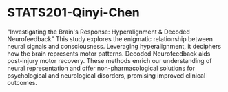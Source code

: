 # STATS201-Qinyi-Chen
"Investigating the Brain's Response: Hyperalignment & Decoded Neurofeedback"
This study explores the enigmatic relationship between neural signals and consciousness. Leveraging hyperalignment, it deciphers how the brain represents motor patterns. Decoded Neurofeedback aids post-injury motor recovery. These methods enrich our understanding of neural representation and offer non-pharmacological solutions for psychological and neurological disorders, promising improved clinical outcomes.


